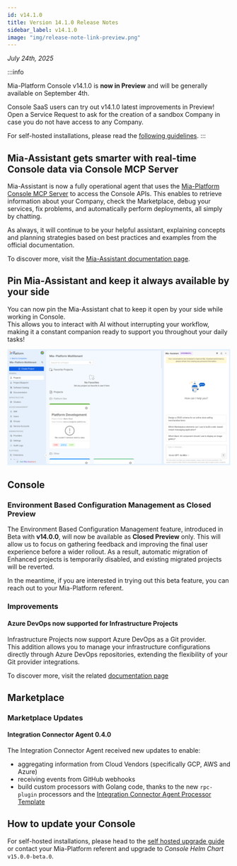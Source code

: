 ```yaml
---
id: v14.1.0
title: Version 14.1.0 Release Notes
sidebar_label: v14.1.0
image: "img/release-note-link-preview.png"
---
```


_July 24th, 2025_

:::info

Mia-Platform Console v14.1.0 is **now in Preview** and will be generally available on September 4th.

Console SaaS users can try out v14.1.0 latest improvements in Preview! Open a Service Request to ask for the creation of a sandbox Company in case you do not have access to any Company.

For self-hosted installations, please read the [following guidelines](#how-to-update-your-console).
:::

## Mia-Assistant gets smarter with real-time Console data via Console MCP Server

Mia-Assistant is now a fully operational agent that uses the [Mia-Platform Console MCP Server](https://github.com/mia-platform/console-mcp-server) to access the Console APIs. This enables to retrieve information about your Company, check the Marketplace, debug your services, fix problems, and automatically perform deployments, all simply by chatting.

As always, it will continue to be your helpful assistant, explaining concepts and planning strategies based on best practices and examples from the official documentation.

To discover more, visit the [Mia-Assistant documentation page](/console/assistant/overview.md).

## Pin Mia-Assistant and keep it always available by your side

You can now pin the Mia-Assistant chat to keep it open by your side while working in Console.  
This allows you to interact with AI without interrupting your workflow, making it a constant companion ready to support you throughout your daily tasks!

![Mia-Assistant pinned to the right](img/pinned-assistant.png)

## Console

### Environment Based Configuration Management as Closed Preview

The Environment Based Configuration Management feature, introduced in Beta with **v14.0.0**, will now be available as **Closed Preview** only.
This will allow us to focus on gathering feedback and improving the final user experience before a wider rollout. As a result, automatic migration of Enhanced projects is temporarily disabled, and existing migrated projects will be reverted.

In the meantime, if you are interested in trying out this beta feature, you can reach out to your Mia-Platform referent.

### Improvements

#### Azure DevOps now supported for Infrastructure Projects

Infrastructure Projects now support Azure DevOps as a Git provider.  
This addition allows you to manage your infrastructure configurations directly through Azure DevOps repositories, extending the flexibility of your Git provider integrations.

To discover more, visit the related [documentation page](/console/project-configuration/infrastructure-project.md)

## Marketplace

### Marketplace Updates

#### Integration Connector Agent 0.4.0

The Integration Connector Agent received new updates to enable:

- aggregating information from Cloud Vendors (specifically GCP, AWS and Azure)
- receiving events from GitHub webhooks
- build custom processors with Golang code, thanks to the new `rpc-plugin` processors and the [Integration Connector Agent Processor Template](https://github.com/mia-platform-marketplace/integration-connector-agent-processor)

## How to update your Console

For self-hosted installations, please head to the [self hosted upgrade guide](/infrastructure/self-hosted/installation-chart/100_how-to-upgrade.md) or contact your Mia-Platform referent and upgrade to _Console Helm Chart_ `v15.0.0-beta.0`.
